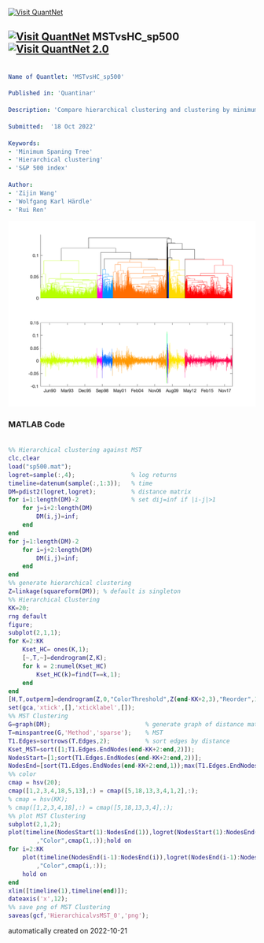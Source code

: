 [<img src="https://github.com/QuantLet/Styleguide-and-FAQ/blob/master/pictures/banner.png" width="888" alt="Visit QuantNet">](http://quantlet.de/)

## [<img src="https://github.com/QuantLet/Styleguide-and-FAQ/blob/master/pictures/qloqo.png" alt="Visit QuantNet">](http://quantlet.de/) **MSTvsHC_sp500** [<img src="https://github.com/QuantLet/Styleguide-and-FAQ/blob/master/pictures/QN2.png" width="60" alt="Visit QuantNet 2.0">](http://quantlet.de/)

```yaml

Name of Quantlet: 'MSTvsHC_sp500'

Published in: 'Quantinar'

Description: 'Compare hierarchical clustering and clustering by minimum spanning tree. The data set is S&P 500 index.'

Submitted:  '18 Oct 2022'

Keywords: 
- 'Minimum Spaning Tree'
- 'Hierarchical clustering'
- 'S&P 500 index'

Author: 
- 'Zijin Wang'
- 'Wolfgang Karl Härdle'
- 'Rui Ren'

```

![Picture1](HierarchicalvsMST_0.png)

### MATLAB Code
```matlab

%% Hierarchical clustering against MST
clc,clear
load("sp500.mat");
logret=sample(:,4);                % log returns
timeline=datenum(sample(:,1:3));   % time
DM=pdist2(logret,logret);          % distance matrix
for i=1:length(DM)-2               % set dij=inf if |i-j|>1
    for j=i+2:length(DM)
        DM(i,j)=inf;
    end
end
for j=1:length(DM)-2
    for i=j+2:length(DM)
        DM(i,j)=inf;
    end
end
%% generate hierarchical clustering
Z=linkage(squareform(DM)); % default is singleton
%% Hierarchical Clustering
KK=20;
rng default
figure;
subplot(2,1,1);
for K=2:KK
    Kset_HC= ones(K,1);
    [~,T,~]=dendrogram(Z,K);
    for k = 2:numel(Kset_HC)
        Kset_HC(k)=find(T==k,1);
    end
end
[H,T,outperm]=dendrogram(Z,0,"ColorThreshold",Z(end-KK+2,3),"Reorder",1:length(Z)+1);
set(gca,'xtick',[],'xticklabel',[]);
%% MST Clustering
G=graph(DM);                           % generate graph of distance matrix
T=minspantree(G,'Method','sparse');    % MST 
T1.Edges=sortrows(T.Edges,2);          % sort edges by distance
Kset_MST=sort([1;T1.Edges.EndNodes(end-KK+2:end,2)]);
NodesStart=[1;sort(T1.Edges.EndNodes(end-KK+2:end,2))];
NodesEnd=[sort(T1.Edges.EndNodes(end-KK+2:end,1));max(T1.Edges.EndNodes(:,2))];
%% color
cmap = hsv(20);
cmap([1,2,3,4,18,5,13],:) = cmap([5,18,13,3,4,1,2],:);
% cmap = hsv(KK);
% cmap([1,2,3,4,18],:) = cmap([5,18,13,3,4],:);
%% plot MST Clustering
subplot(2,1,2);
plot(timeline(NodesStart(1):NodesEnd(1)),logret(NodesStart(1):NodesEnd(1))...
        ,"Color",cmap(1,:));hold on
for i=2:KK
    plot(timeline(NodesEnd(i-1):NodesEnd(i)),logret(NodesEnd(i-1):NodesEnd(i))...
        ,"Color",cmap(i,:));
    hold on
end
xlim([timeline(1),timeline(end)]);
dateaxis('x',12);
%% save png of MST Clustering
saveas(gcf,'HierarchicalvsMST_0','png');
```

automatically created on 2022-10-21